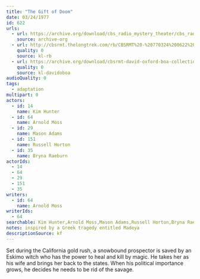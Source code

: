 ```yaml
---
title: "The Gift of Doom"
date: 03/24/1977
id: 622
urls: 
  - url: https://archive.org/download/cbs_radio_mystery_theater/cbs_radio_mystery_theater-0601-0650.zip/cbs_radio_mystery_theater-0601-0650%2Fcbsrmt_0622_the_gift_of_doom.mp3
    source: archive-org
  - url: http://cbsrmt.thelongtrek.com/rb/CBSRMT%20-%20770324%200622%20The%20Gift%20Of%20Doom_WLNH-FM__rb.mp3
    quality: 0
    source: kl-rb
  - url: https://archive.org/download/cbsrmt-david-oxford-boa-collection/CBSRMT-770324-0622-The-Gift-of-Doom-(128-48)_WBBM-JE-{BoA}.mp3
    quality: 0
    source: kl-davidoboa
audioQuality: 0
tags: 
  - adaptation
multipart: 0
actors:  
  - id: 14
    name: Kim Hunter  
  - id: 64
    name: Arnold Moss  
  - id: 29
    name: Mason Adams  
  - id: 151
    name: Russell Horton  
  - id: 35
    name: Bryna Raeburn
actorIds:  
  - 14  
  - 64  
  - 29  
  - 151  
  - 35
writers:  
  - id: 64
    name: Arnold Moss
writerIds:  
  - 64
searchable: Kim Hunter,Arnold Moss,Mason Adams,Russell Horton,Bryna Raeburn Arnold Moss
notes: inspired by a Greek tragedy entitled Madeya
descriptionSource: kf
---
```

Set during the California gold rush, a snowbound prospector is saved by an Eskimo witch who has the power to heal and kill by magic. He takes her as his wife and brings her back to the states. When his political importance grows, he decides he needs to be rid of the savage.